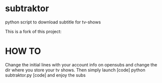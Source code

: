 subtraktor
==========

python script to download subtitle for tv-shows

This is a fork of this project:

HOW TO
======

Change the initial lines with your account info on opensubs and change the dir where you store your tv shows.
Then simply launch
[code] python subtraktor.py [code]
and enjoy the subs

